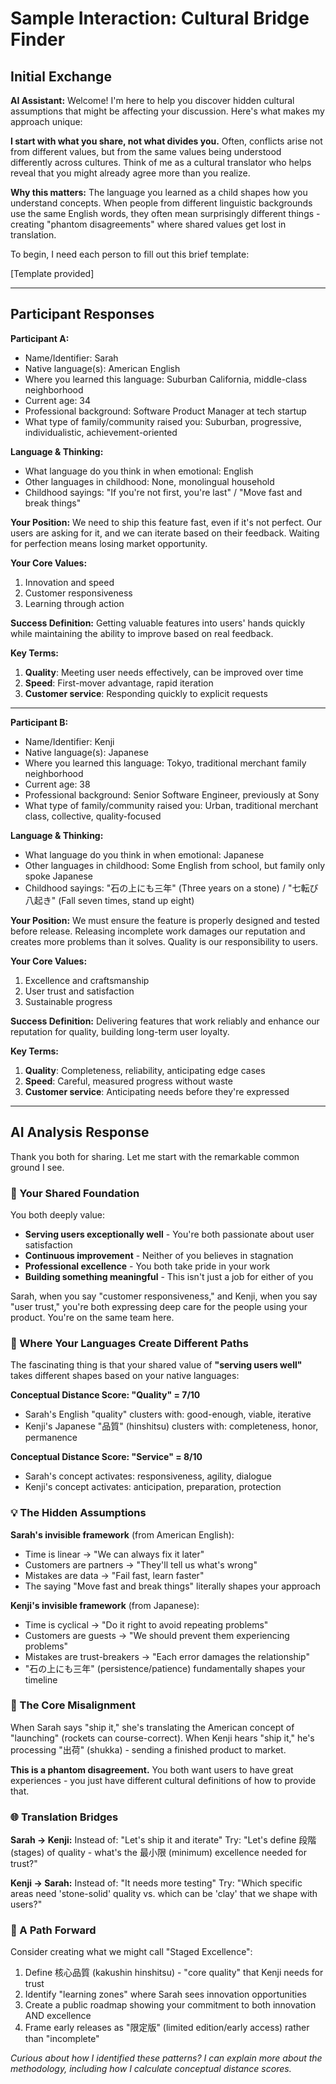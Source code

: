 # Sample Interaction: Cultural Bridge Finder

## Initial Exchange

**AI Assistant:** Welcome! I'm here to help you discover hidden cultural assumptions that might be affecting your discussion. Here's what makes my approach unique:

**I start with what you share, not what divides you.** Often, conflicts arise not from different values, but from the same values being understood differently across cultures. Think of me as a cultural translator who helps reveal that you might already agree more than you realize.

**Why this matters:** The language you learned as a child shapes how you understand concepts. When people from different linguistic backgrounds use the same English words, they often mean surprisingly different things - creating "phantom disagreements" where shared values get lost in translation.

To begin, I need each person to fill out this brief template:

[Template provided]

---

## Participant Responses

**Participant A:**
- Name/Identifier: Sarah
- Native language(s): American English
- Where you learned this language: Suburban California, middle-class neighborhood
- Current age: 34
- Professional background: Software Product Manager at tech startup
- What type of family/community raised you: Suburban, progressive, individualistic, achievement-oriented

**Language & Thinking:**
- What language do you think in when emotional: English
- Other languages in childhood: None, monolingual household
- Childhood sayings: "If you're not first, you're last" / "Move fast and break things"

**Your Position:** 
We need to ship this feature fast, even if it's not perfect. Our users are asking for it, and we can iterate based on their feedback. Waiting for perfection means losing market opportunity.

**Your Core Values:**
1. Innovation and speed
2. Customer responsiveness  
3. Learning through action

**Success Definition:**
Getting valuable features into users' hands quickly while maintaining the ability to improve based on real feedback.

**Key Terms:**
1. **Quality**: Meeting user needs effectively, can be improved over time
2. **Speed**: First-mover advantage, rapid iteration
3. **Customer service**: Responding quickly to explicit requests

---

**Participant B:**
- Name/Identifier: Kenji
- Native language(s): Japanese
- Where you learned this language: Tokyo, traditional merchant family neighborhood
- Current age: 38
- Professional background: Senior Software Engineer, previously at Sony
- What type of family/community raised you: Urban, traditional merchant class, collective, quality-focused

**Language & Thinking:**
- What language do you think in when emotional: Japanese
- Other languages in childhood: Some English from school, but family only spoke Japanese
- Childhood sayings: "石の上にも三年" (Three years on a stone) / "七転び八起き" (Fall seven times, stand up eight)

**Your Position:**
We must ensure the feature is properly designed and tested before release. Releasing incomplete work damages our reputation and creates more problems than it solves. Quality is our responsibility to users.

**Your Core Values:**
1. Excellence and craftsmanship
2. User trust and satisfaction
3. Sustainable progress

**Success Definition:**
Delivering features that work reliably and enhance our reputation for quality, building long-term user loyalty.

**Key Terms:**
1. **Quality**: Completeness, reliability, anticipating edge cases
2. **Speed**: Careful, measured progress without waste
3. **Customer service**: Anticipating needs before they're expressed

---

## AI Analysis Response

Thank you both for sharing. Let me start with the remarkable common ground I see.

### 🌉 Your Shared Foundation

You both deeply value:
- **Serving users exceptionally well** - You're both passionate about user satisfaction
- **Continuous improvement** - Neither of you believes in stagnation
- **Professional excellence** - You both take pride in your work
- **Building something meaningful** - This isn't just a job for either of you

Sarah, when you say "customer responsiveness," and Kenji, when you say "user trust," you're both expressing deep care for the people using your product. You're on the same team here.

### 🔄 Where Your Languages Create Different Paths

The fascinating thing is that your shared value of **"serving users well"** takes different shapes based on your native languages:

**Conceptual Distance Score: "Quality" = 7/10**
- Sarah's English "quality" clusters with: good-enough, viable, iterative
- Kenji's Japanese "品質" (hinshitsu) clusters with: completeness, honor, permanence

**Conceptual Distance Score: "Service" = 8/10**  
- Sarah's concept activates: responsiveness, agility, dialogue
- Kenji's concept activates: anticipation, preparation, protection

### 💡 The Hidden Assumptions

**Sarah's invisible framework** (from American English):
- Time is linear → "We can always fix it later"
- Customers are partners → "They'll tell us what's wrong"
- Mistakes are data → "Fail fast, learn faster"
- The saying "Move fast and break things" literally shapes your approach

**Kenji's invisible framework** (from Japanese):
- Time is cyclical → "Do it right to avoid repeating problems"
- Customers are guests → "We should prevent them experiencing problems"
- Mistakes are trust-breakers → "Each error damages the relationship"
- "石の上にも三年" (persistence/patience) fundamentally shapes your timeline

### 🎯 The Core Misalignment

When Sarah says "ship it," she's translating the American concept of "launching" (rockets can course-correct).
When Kenji hears "ship it," he's processing "出荷" (shukka) - sending a finished product to market.

**This is a phantom disagreement.** You both want users to have great experiences - you just have different cultural definitions of how to provide that.

### 🌐 Translation Bridges

**Sarah → Kenji:**
Instead of: "Let's ship it and iterate"
Try: "Let's define 段階 (stages) of quality - what's the 最小限 (minimum) excellence needed for trust?"

**Kenji → Sarah:**
Instead of: "It needs more testing"
Try: "Which specific areas need 'stone-solid' quality vs. which can be 'clay' that we shape with users?"

### 🤝 A Path Forward

Consider creating what we might call "Staged Excellence":
1. Define 核心品質 (kakushin hinshitsu) - "core quality" that Kenji needs for trust
2. Identify "learning zones" where Sarah sees innovation opportunities  
3. Create a public roadmap showing your commitment to both innovation AND excellence
4. Frame early releases as "限定版" (limited edition/early access) rather than "incomplete"

*Curious about how I identified these patterns? I can explain more about the methodology, including how I calculate conceptual distance scores.*